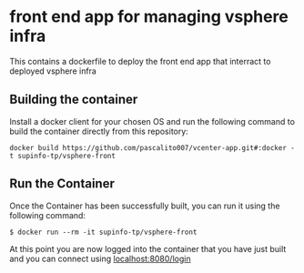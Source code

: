 # front end app for managing vsphere infra

This contains a dockerfile to deploy the front end app that interract to deployed vsphere infra

## Building the container

Install a docker client for your chosen OS and run the following command to build the container directly from this repository:

```console
docker build https://github.com/pascalito007/vcenter-app.git#:docker -t supinfo-tp/vsphere-front
```

## Run the Container

Once the Container has been successfully built, you can run it using the following command:

```console
$ docker run --rm -it supinfo-tp/vsphere-front
```

At this point you are now logged into the container that you have just built and you can connect using [localhost:8080/login](http://localhost:8080/login)

